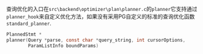 查询优化的入口在`src\backend\optimizer\plan\planner.c`的`planner`它支持通过`planner_hook`来自定义优化方法，如果没有采用PG自定义的标准的查询优化函数`standard_planner`.
```c
PlannedStmt *
planner(Query *parse, const char *query_string, int cursorOptions,
		ParamListInfo boundParams)
```

